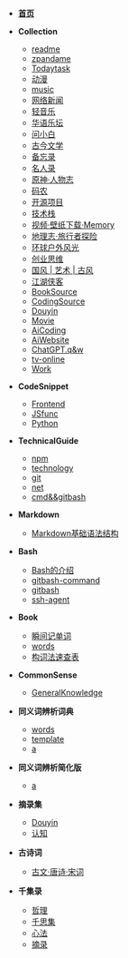 <!-- docs/guide.md -->
* [**首页**](README)
* **Collection**
  - [readme](Collection/readme)
  - [zpandame](https://zpandame.github.io/website/hidden.html)
  - [Todaytask](Collection/Todaytask)
  - [动漫](Collection/动漫)
  - [music](Collection/music)
  - [网络新闻](Collection/网络新闻)
  - [轻音乐](Collection/轻音乐)
  - [华语乐坛](Collection/华语乐坛)
  - [问小白](Collection/问小白)
  - [古今文学](Collection/古今文学)
  - [备忘录](Collection/备忘录)
  - [名人录](Collection/名人录)
  - [原神·人物志](Collection/原神·人物志)
  - [码农](Collection/码农)
  - [开源项目](Collection/开源项目)
  - [技术栈](Collection/技术栈)
  - [视频·壁纸下载·Memory](Collection/视频·壁纸下载·Memory)
  - [地理志·旅行者探险](Collection/地理志·旅行者探险)
  - [环球户外风光](Collection/环球户外风光)
  - [创业思维](Collection/创业思维)
  - [国风 | 艺术 | 古风](Collection/国风&&艺术&&古风)
  - [江湖侠客](Collection/江湖侠客)
  - [BookSource](Collection/BookSource)
  - [CodingSource](Collection/CodingSource)
  - [Douyin](Collection/Douyin)
  - [Movie](Collection/movie)
  - [AiCoding](Collection/AiCoding)
  - [AiWebsite](Collection/AiWebsite)
  - [ChatGPT.q&w](Collection/ChatGPT.q&w)
  - [tv-online](Collection/tv-online)
  - [Work](Collection/work)

* **CodeSnippet**
  - [Frontend](CodeSnippet/Frontend)
  - [JSfunc](CodeSnippet/JS_func)
  - [Python](CodeSnippet/Python)
* **TechnicalGuide**
  - [npm](TechnicalGuide/npm)
  - [technology](TechnicalGuide/Technology)
  - [git](TechnicalGuide/git)
  - [net](TechnicalGuide/net)
  - [cmd&&gitbash](TechnicalGuide/cmd&&gitbash)
* **Markdown**
  - [Markdown基础语法结构](markdown/01.Markdown的11种基本语法)
* **Bash**
  - [Bash的介绍](bash/001.bash的介绍)
  - [gitbash-command](bash/002.gitbash-command)
  - [gitbash](bash/003.gitbash)
  - [ssh-agent](bash/004.ssh-agent)
* **Book**
  - [瞬间记单词](Book/瞬间记单词)
  - [words](Book/words)
  - [构词法速查表](Book/构词法速查表)
* **CommonSense**
  - [GeneralKnowledge](CommonSense/GeneralKnowledge)
* **同义词辨析词典**
  - [words](同义词辨析词典/words)
  - [template](同义词辨析词典/template)
  - [a](同义词辨析词典/a)
* **同义词辨析简化版**
  - [a](同义词辨析简化版/a)
* **摘录集**
  - [Douyin](摘录集/douyin)
  - [认知](摘录集/认知)
* **古诗词**
  - [古文·唐诗·宋词](古诗词/001.古文)
* **千集录**
  - [哲理](千集录/001.哲理)
  - [千思集](千集录/002.千思集)
  - [心法](千集录/003.心法)
  - [摘录](千集录/004.摘录)
